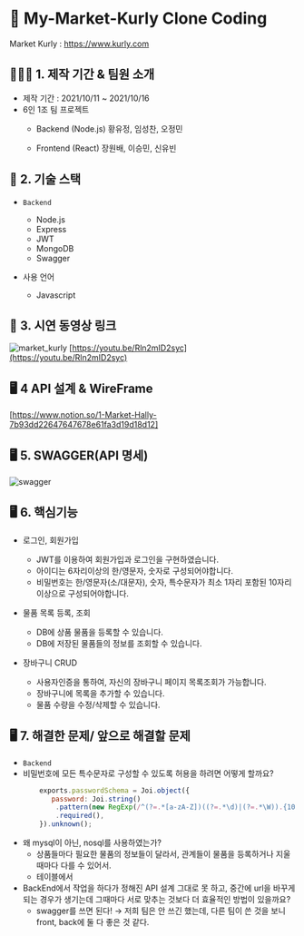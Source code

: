 
# 📝 My-Market-Kurly Clone Coding
Market Kurly : https://www.kurly.com


## 👨‍👧‍👦 1. 제작 기간 & 팀원 소개

- 제작 기간 : 2021/10/11 ~ 2021/10/16
- 6인 1조 팀 프로젝트
   - Backend (Node.js)
    황유정, 임성찬, 오정민
    
   - Frontend (React)
    장원배, 이승민, 신유빈

 
## 🔨 2. 기술 스택
- `Backend`
  - Node.js
  - Express
  - JWT
  - MongoDB
  - Swagger

- 사용 언어
  - Javascript
  

## 🔗 3. 시연 동영상 링크
![market_kurly](https://user-images.githubusercontent.com/90595291/138447202-80d76971-4a98-4bcd-8396-26793c40be5f.png)
[https://youtu.be/Rln2mID2syc](https://youtu.be/Rln2mID2syc)


  
## 🖥 4 API 설계 & WireFrame
[https://www.notion.so/1-Market-Hally-7b93dd22647647678e61fa3d19d18d12]



## 🖥 5. SWAGGER(API 명세)
![swagger](https://user-images.githubusercontent.com/59908525/138449937-43175527-0f87-40c3-ad6d-2f1ee4dd5715.PNG)



## 🖥 6. 핵심기능
- 로그인, 회원가입
  - JWT를 이용하여 회원가입과 로그인을 구현하였습니다.
  - 아이디는 6자리이상의 한/영문자, 숫자로 구성되어야합니다.
  - 비밀번호는 한/영문자(소/대문자), 숫자, 특수문자가 최소 1자리 포함된 10자리 이상으로 구성되어야합니다.

- 물품 목록 등록, 조회
  - DB에 상품 물품을 등록할 수 있습니다. 
  - DB에 저장된 물품들의 정보를 조회할 수 있습니다.

- 장바구니 CRUD
  - 사용자인증을 통하여, 자신의 장바구니 페이지 목록조회가 가능합니다.
  - 장바구니에 목록을 추가할 수 있습니다.
  - 물품 수량을 수정/삭제할 수 있습니다.
  
  

## 🖥 7. 해결한 문제/ 앞으로 해결할 문제
- `Backend`
- 비밀번호에 모든 특수문자로 구성할 수 있도록 허용을 하려면 어떻게 할까요?         
    ```jsx
        exports.passwordSchema = Joi.object({
           password: Joi.string()
            .pattern(new RegExp(/^(?=.*[a-zA-Z])((?=.*\d)|(?=.*\W)).{10,}$/))
            .required(),
        }).unknown();
     ```       
- 왜 mysql이 아닌, nosql를 사용하였는가?
    - 상품들마다 필요한 물품의 정보들이 달라서, 관계들이 물품을 등록하거나 지울 때마다 다를 수 있어서. 
    - 테이블에서 
- BackEnd에서 작업을 하다가 정해진 API 설계 그대로 못 하고, 중간에 url을 바꾸게 되는 경우가 생기는데 그때마다 서로 맞추는 것보다 더 효율적인 방법이 있을까요?
    - swagger를 쓰면 된다! → 저희 팀은 안 쓰긴 했는데, 다른 팀이 쓴 것을 보니 front, back에 둘 다 좋은 것 같다.

